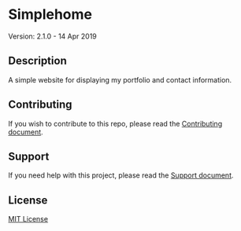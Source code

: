 # Simplehome

Version: 2.1.0 - 14 Apr 2019

## Description

A simple website for displaying my portfolio and contact information.  

## Contributing

If you wish to contribute to this repo, please read the [Contributing document](.github/CONTRIBUTING.md).

## Support

If you need help with this project, please read the [Support document](.github/SUPPORT.md).

## License

[MIT License](LICENSE)

